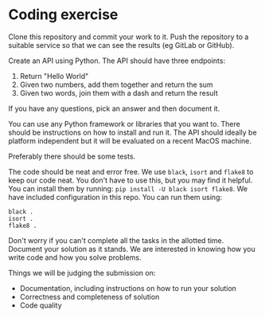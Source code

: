 # Coding exercise

Clone this repository and commit your work to it.  Push the repository to a suitable service so that we can see the results (eg GitLab or GitHub).

Create an API using Python. The API should have three endpoints:

1. Return "Hello World"
2. Given two numbers, add them together and return the sum
3. Given two words, join them with a dash and return the result

If you have any questions, pick an answer and then document it.

You can use any Python framework or libraries that you want to.  There should be instructions on how to install and run it.  The API should ideally be platform independent but it will be evaluated on a recent MacOS machine.

Preferably there should be some tests.

The code should be neat and error free.  We use `black`, `isort` and `flake8` to keep our code neat.  You don't have to use this, but you may find it helpful.  You can install them by running: `pip install -U black isort flake8`.  We have included configuration in this repo.  You can run them using:

    black .
    isort .
    flake8 .

Don't worry if you can't complete all the tasks in the allotted time. Document your solution as it stands. We are interested in knowing how you write code and how you solve problems.

Things we will be judging the submission on:

* Documentation, including instructions on how to run your solution
* Correctness and completeness of solution
* Code quality
